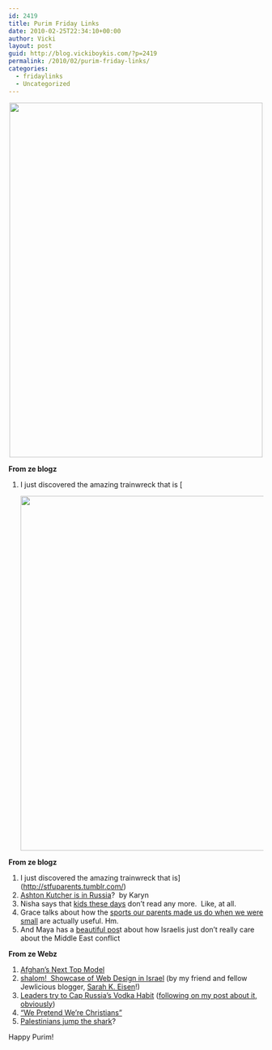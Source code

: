 ```yaml
---
id: 2419
title: Purim Friday Links
date: 2010-02-25T22:34:10+00:00
author: Vicki
layout: post
guid: http://blog.vickiboykis.com/?p=2419
permalink: /2010/02/purim-friday-links/
categories:
  - fridaylinks
  - Uncategorized
---
```

<p style="text-align: center;">
  <a href="http://blog.vickiboykis.com/wp-content/uploads/2010/02/Purim1.jpg"><img class="aligncenter size-full wp-image-2426" title="Purim" src="http://blog.vickiboykis.com/wp-content/uploads/2010/02/Purim1.jpg" alt="" width="500" height="700" /></a>
</p>

**From ze blogz**

  1. I just discovered the amazing trainwreck that is [<p style="text-align: center;">
  <a href="http://blog.vickiboykis.com/wp-content/uploads/2010/02/Purim1.jpg"><img class="aligncenter size-full wp-image-2426" title="Purim" src="http://blog.vickiboykis.com/wp-content/uploads/2010/02/Purim1.jpg" alt="" width="500" height="700" /></a>
</p>

**From ze blogz**

  1. I just discovered the amazing trainwreck that is](http://stfuparents.tumblr.com/) 
  2. [Ashton Kutcher is in Russia](http://passionforrussian.com/2010/02/24/whats-ashton-kutcher-doing-in-russia/)?  by Karyn
  3. Nisha says that [kids these days](http://politicoholic.com/2010/02/24/what-are-the-student-journalists-doing/) don&#8217;t read any more.  Like, at all.
  4. Grace talks about how the [sports our parents made us do when we were small](http://smallhandsbigideas.com/health/participation-in-sports-benefits-girls-in-the-longrun/) are actually useful. Hm.
  5. And Maya has a [beautiful pos](http://howtobeisraeli.blogspot.com/2010/02/israelis-just-not-as-obsessed-by.html)t about how Israelis just don&#8217;t really care about the Middle East conflict

**From ze Webz**

  1. [Afghan&#8217;s Next Top Model](http://jezebel.com/5478571/tyra-diplomacy-you-are-still-in-the-running-to-risk-your-life-on-afghan-model)
  2. [shalom!  Showcase of Web Design in Israel](http://www.smashingmagazine.com/2010/02/23/shalom-showcase-of-web-design-in-israel/) (by my friend and fellow Jewlicious blogger, [Sarah K. Eisen](http://the-word-well.com/)!)
  3. [Leaders try to Cap Russia&#8217;s Vodka Habit](http://www.npr.org/templates/story/story.php?storyId=123575120) ([following on my post about it, obviously](http://blog.vickiboykis.com/2009/10/19/russia-tries-to-cut-down-on-alcohol/))
  4. [&#8220;We Pretend We&#8217;re Christians&#8221;](http://freakonomics.blogs.nytimes.com/2010/02/23/we-pretend-we-are-christians/)
  5. [Palestinians jump the shark](http://www.telegraph.co.uk/news/picturegalleries/worldnews/7222508/Palestinians-dressed-as-the-Navi-from-the-film-Avatar-stage-a-protest-against-Israels-separation-barrier.html)?

Happy Purim!